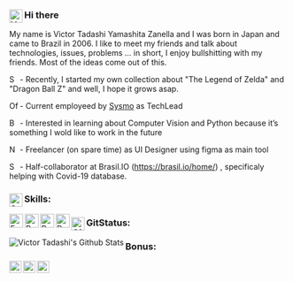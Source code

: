 ### Hi there<img align="left" alt="Hello" height="24" src="https://www.pngrepo.com/png/42915/180/hello-speech-bubble-handmade-chatting-symbol.png"/>

My name is Victor Tadashi Yamashita Zanella and I was born in Japan and came to Brazil in 2006.
I like to meet my friends and talk about technologies, issues, problems … in short, I enjoy bullshitting with my friends. Most of the ideas come out of this.

<img align="left" alt="Sword" height="16" src="https://www.pngrepo.com/png/276072/180/sword.png"/> - Recently, I started my own collection about "The Legend of Zelda" and "Dragon Ball Z" and well, I hope it grows asap. 

<img align="left" alt="Office" height="16" src="https://www.pngrepo.com/png/81471/180/office.png"/> - Current employeed by [Sysmo](https://www.sysmo.com.br/) as TechLead

<img align="left" alt="Book" height="16" src="https://www.pngrepo.com/png/19554/180/book.png"/> - Interested in learning about Computer Vision and Python because it’s something I wold like to work in the future

<img align="left" alt="Notebook" height="16" src="https://www.pngrepo.com/png/288628/180/macbook.png"/> - Freelancer (on spare time) as UI Designer using figma as main tool

<img align="left" alt="Share" height="16" src="https://www.pngrepo.com/png/261825/180/share.png"/> - Half-collaborator at Brasil.IO (https://brasil.io/home/) , specificaly helping with Covid-19 database.



### Skills:<img align="left" alt="Skills" height="24" src="https://www.pngrepo.com/png/228337/180/skill.png"/>

<img align="left" alt="Embarcadero" height="25" src="https://www.embarcadero.com/images/logos/logo-page/preview_EMBT_Primary_Logo_Black.png" />
<img align="left" alt="Python" height="25" src="https://www.python.org/static/img/python-logo.png" />
<img align="left" alt="Python" height="25" src="https://www.pendo.io/wp-content/uploads/2020/06/figma-logo.png" />
<img align="left" alt="Docker" height="25" src="https://www.docker.com/sites/default/files/d8/styles/role_icon/public/2019-07/horizontal-logo-monochromatic-white.png?itok=SBlK2TGU" />




### GitStatus:<img align="left" alt="Github" height="24" src="https://www.pngrepo.com/png/303615/180/github-icon-1-logo.png"/>
<img align="left" alt="Victor Tadashi's Github Stats" src="https://github-readme-stats.vercel.app/api?username=charoleizer&show_icons=true&hide_border=true" />




### Bonus:
[<img align="left" alt="Victor Tadashi | LinkedIn" width="22px" src="https://cdn.jsdelivr.net/npm/simple-icons@v3/icons/linkedin.svg" />][linkedin]
[<img align="left" alt="Victor Tadashi | Instagram" width="22px" src="https://cdn.jsdelivr.net/npm/simple-icons@v3/icons/instagram.svg" />][instagram]
[<img align="left" alt="Victor Tadashi | Facebook" width="22px" src="https://cdn.jsdelivr.net/npm/simple-icons@v3/icons/facebook.svg" />][facebook]



[linkedin]: https://www.linkedin.com/in/victor-tadashi/
[instagram]: https://www.instagram.com/victor.t.y.z
[facebook]: https://www.facebook.com/victor.t.y.z
